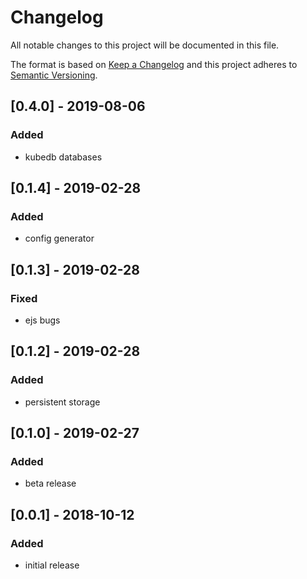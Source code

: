 # Changelog

All notable changes to this project will be documented in this file.

The format is based on [Keep a Changelog](http://keepachangelog.com/en/1.0.0/)
and this project adheres to [Semantic Versioning](http://semver.org/spec/v2.0.0.html).

## [0.4.0] - 2019-08-06
### Added
* kubedb databases

## [0.1.4] - 2019-02-28
### Added
* config generator

## [0.1.3] - 2019-02-28
### Fixed
* ejs bugs

## [0.1.2] - 2019-02-28
### Added
* persistent storage

## [0.1.0] - 2019-02-27
### Added
* beta release

## [0.0.1] - 2018-10-12
### Added
* initial release
